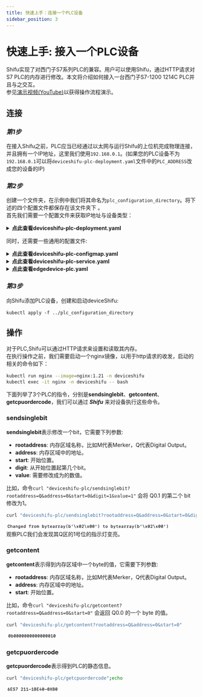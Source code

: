 ```yaml
---
title: 快速上手：连接一个PLC设备
sidebar_position: 3
---
```


# 快速上手: 接入一个PLC设备
Shifu实现了对西门子S7系列PLC的兼容。用户可以使用Shifu，通过HTTP请求对S7 PLC的内存进行修改。本文将介绍如何接入一台西门子S7-1200 1214C PLC并且与之交互。  
参见[演示视频(YouTube)](https://youtu.be/SV73l52vDp8)以获得操作流程演示。

## 连接
### *第1步*

在接入Shifu之前，PLC应当已经通过以太网与运行Shifu的上位机完成物理连接，并且拥有一个IP地址，这里我们使用`192.168.0.1`。(如果您的PLC设备不为`192.168.0.1`可以将`deviceshifu-plc-deployment.yaml`文件中的`PLC_ADDRESS`改成您的设备的IP)

### *第2步*

创建一个文件夹，在示例中我们将其命名为`plc_configuration_directory`。将下述的四个配置文件都保存在该文件夹下 。  
首先我们需要一个配置文件来获取IP地址与设备类型：  

<details>
  <summary> <b>点此查看deviceshifu-plc-deployment.yaml</b> </summary> 

```
apiVersion: apps/v1
kind: Deployment
metadata:
  labels:
    app: deviceshifu-plc-deployment
  name: deviceshifu-plc-deployment
  namespace: deviceshifu
spec:
  replicas: 1
  selector:
    matchLabels:
      app: deviceshifu-plc-deployment
  template:
    metadata:
      labels:
        app: deviceshifu-plc-deployment
    spec:
      containers:
        - image: edgehub/deviceshifu-http-http:v0.0.1
          name: deviceshifu-http
          ports:
            - containerPort: 8080
          volumeMounts:
            - name: deviceshifu-config
              mountPath: "/etc/edgedevice/config"
              readOnly: true
          env:
            - name: EDGEDEVICE_NAME
              value: "edgedevice-plc"
            - name: EDGEDEVICE_NAMESPACE
              value: "devices"
        - image: edgehub/plc-device:v0.0.1
          name: plc
          env:
            - name: PLC_ADDRESS
              value: "192.168.0.1"
            - name: PLC_RACK
              value: "0"        
            - name: PLC_SLOT
              value: "1"
            - name: PLC_CONTAINER_PORT
              value: "11111"
      volumes:
        - name: deviceshifu-config
          configMap:
            name: plc-configmap-0.0.1
      serviceAccountName: edgedevice-sa
      
```
</details>

同时，还需要一些通用的配置文件:
<details>
  <summary> <b>点此查看deviceshifu-plc-configmap.yaml</b> </summary>

```
apiVersion: v1
kind: ConfigMap
metadata:
  name: plc-configmap-0.0.1
  namespace: deviceshifu
data:
#    device name and image address
  driverProperties: |
    driverSku: PLC
    driverImage: plc-device:v0.0.1
    driverExecution: " "
#    available instructions
  instructions: |
    sendsinglebit:
    sendcontent:
    getcontent:
    getcpuordercode:
#    telemetry retrieval methods
#    in this example, a device_health telemetry is collected by calling hello instruction every 1 second
  telemetries: |
    device_health:
      properties:
        instruction: getcpuordercode
        initialDelayMs: 1000
        intervalMs: 1000
```
</details>

<details>
  <summary> <b>点此查看deviceshifu-plc-service.yaml</b> </summary>

```
apiVersion: v1
kind: Service
metadata:
  labels:
    app: deviceshifu-plc-deployment
  name: deviceshifu-plc
  namespace: deviceshifu
spec:
  ports:
    - port: 80
      protocol: TCP
      targetPort: 8080
  selector:
    app: deviceshifu-plc-deployment
  type: LoadBalancer
```
</details>

<details>
  <summary> <b>点此查看edgedevice-plc.yaml</b> </summary>

```
apiVersion: shifu.edgenesis.io/v1alpha1
kind: EdgeDevice
metadata:
  name: edgedevice-plc
  namespace: devices
spec:
  sku: "PLC"
  connection: Ethernet
  address: 0.0.0.0:11111
  protocol: HTTP
status:
  edgedevicephase: "Pending"
```
</details>

### *第3步*

向Shifu添加PLC设备，创建和启动deviceShifu:

```
kubectl apply -f ../plc_configuration_directory
```

## 操作
对于PLC,Shifu可以通过HTTP请求来设置和读取其内存。  
在执行操作之前，我们需要启动一个nginx镜像，以用于http请求的收发，启动的相关的命令如下：

```bash
kubectl run nginx --image=nginx:1.21 -n deviceshifu 
kubectl exec -it nginx -n deviceshifu -- bash
```
下面列举了3个PLC的指令，分别是**sendsinglebit**、**getcontent**、**getcpuordercode**，我们可以通过 ***Shifu*** 来对设备执行这些命令。

### sendsinglebit

**sendsinglebit**表示修改一个bit，它需要下列参数:

- **rootaddress**: 内存区域名称，比如M代表Merker，Q代表Digital Output。
- **address**: 内存区域中的地址。
- **start**: 开始位置。
- **digit**: 从开始位置起第几个bit。
- **value**: 需要修改成为的数值。

比如，命令`curl "deviceshifu-plc/sendsinglebit?rootaddress=Q&address=0&start=0&digit=1&value=1"` 会将 Q0.1 的第二个 bit 修改为1。
```bash
curl "deviceshifu-plc/sendsinglebit?rootaddress=Q&address=0&start=0&digit=1&value=1";echo
```
![plc_result1](images/deviceshifu-plc_result1.png)  
观察PLC我们会发现其Q区的1号位的指示灯变亮。  
### getcontent

**getcontent**表示得到内存区域中一个byte的值，它需要下列参数:

- **rootaddress**: 内存区域名称，比如M代表Merker，Q代表Digital Output。
- **address**: 内存区域中的地址。
- **start**: 开始位置。

比如，命令`curl "deviceshifu-plc/getcontent?rootaddress=Q&address=0&start=0"` 会返回 Q0.0 的一个 byte 的值。
```bash
curl "deviceshifu-plc/getcontent?rootaddress=Q&address=0&start=0"
```
![plc_result2](images/deviceshifu-plc_result2.png)
### getcpuordercode

**getcpuordercode**表示得到PLC的静态信息。
```bash
curl "deviceshifu-plc/getcpuordercode";echo
```
![plc_result3](images/deviceshifu-plc_result3.png)  
